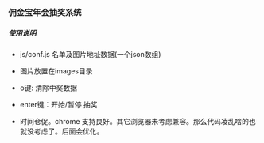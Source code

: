 ### 佣金宝年会抽奖系统

##### 使用说明
- js/conf.js 名单及图片地址数据(一个json数组)
- 图片放置在images目录

- o键: 清除中奖数据
- enter键：开始/暂停 抽奖


- 时间仓促。chrome 支持良好。其它浏览器未考虑兼容。那么代码凌乱啥的也就没考虑了。后面会优化。